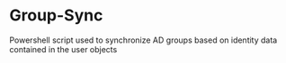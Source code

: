 # Group-Sync
Powershell script used to synchronize AD groups based on identity data contained in the user objects
